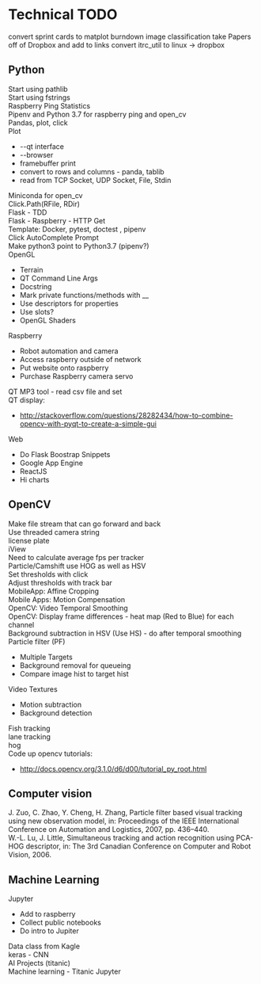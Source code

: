 # Technical TODO  

convert sprint cards to matplot burndown
image classification
take Papers off of Dropbox and add to links
convert itrc_util to linux -> dropbox

## Python  
Start using pathlib  
Start using fstrings  
Raspberry Ping Statistics  
Pipenv and Python 3.7 for raspberry ping and open_cv  
Pandas, plot, click  
Plot  
- --qt interface  
- --browser  
- framebuffer print  
- convert to rows and columns - panda, tablib  
- read from TCP Socket, UDP Socket, File, Stdin  

Miniconda for open_cv  
Click.Path(RFile, RDir)  
Flask - TDD  
Flask - Raspberry - HTTP Get  
Template: Docker, pytest, doctest , pipenv  
Click AutoComplete Prompt  
Make python3 point to Python3.7 (pipenv?)  
OpenGL  
- Terrain  
- QT Command Line Args  
- Docstring  
- Mark private functions/methods with __  
- Use descriptors for properties  
- Use slots?  
- OpenGL Shaders  

Raspberry  
- Robot automation and camera  
- Access raspberry outside of network  
- Put website onto raspberry  
- Purchase Raspberry camera servo  

QT MP3 tool - read csv file and set  
QT display:  
+ http://stackoverflow.com/questions/28282434/how-to-combine-opencv-with-pyqt-to-create-a-simple-gui  

Web  
- Do Flask Boostrap Snippets  
- Google App Engine  
- ReactJS  
- Hi charts  


## OpenCV  
Make file stream that can go forward and back  
Use threaded camera string  
license plate  
iView  
Need to calculate average fps per tracker  
Particle/Camshift use HOG as well as HSV  
Set thresholds with click  
Adjust thresholds with track bar  
MobileApp: Affine Cropping  
Mobile Apps: Motion Compensation  
OpenCV: Video Temporal Smoothing  
OpenCV: Display frame differences - heat map (Red to Blue) for each channel  
Background subtraction in HSV (Use HS) - do after temporal smoothing  
Particle filter (PF)  
- Multiple Targets  
- Background removal for queueing  
- Compare image hist to target hist  

Video Textures  
- Motion subtraction  
- Background detection  

Fish tracking  
lane tracking  
hog  
Code up opencv tutorials:  
+ http://docs.opencv.org/3.1.0/d6/d00/tutorial_py_root.html  
## Computer vision  
J. Zuo, C. Zhao, Y. Cheng, H. Zhang, Particle filter based visual tracking using new observation model, in: Proceedings of the IEEE International Conference on Automation and Logistics, 2007, pp. 436–440.  
W.-L. Lu, J. Little, Simultaneous tracking and action recognition using PCA-HOG descriptor, in: The 3rd Canadian Conference on Computer and Robot Vision, 2006.  

## Machine Learning  
Jupyter  
- Add to raspberry  
- Collect public notebooks  
- Do intro to Jupiter  

Data class from Kagle  
keras - CNN  
AI Projects (titanic)  
Machine learning - Titanic Jupyter  
